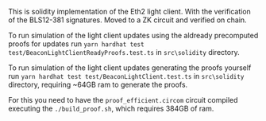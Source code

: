 This is solidity implementation of the Eth2 light client.
With the verification of the BLS12-381 signatures. Moved to a ZK circuit and verified on chain.

To run simulation of the light client updates using the aldready precomputed
proofs for updates run `yarn hardhat test test/BeaconLightClientReadyProofs.test.ts` in `src\solidity` directory.

To run simulation of the light client updates generating the proofs yourself run
`yarn hardhat test test/BeaconLightClient.test.ts` in `src\solidity` directory, requiring ~64GB ram to generate the proofs.

For this you need to have the `proof_efficient.circom` circuit compiled executing the `./build_proof.sh`, which requires 384GB of ram.
